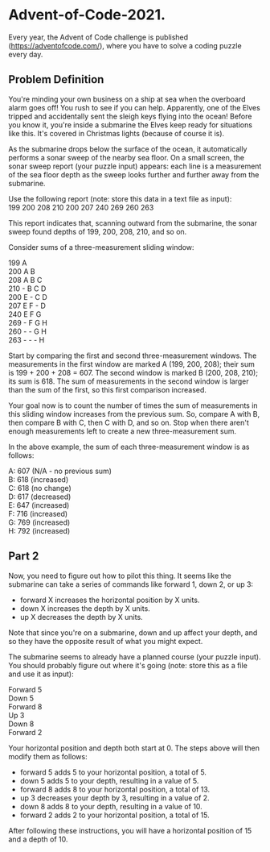 # Advent-of-Code-2021.
Every year, the Advent of Code challenge is published (https://adventofcode.com/), where you have to solve a coding puzzle every day.

## Problem Definition

<p align = "justified">
You're minding your own business on a ship at sea when the overboard alarm goes off! You rush to see if you can help. Apparently, one of the Elves tripped and accidentally sent the sleigh keys flying into the ocean! Before you know it, you're inside a submarine the Elves keep ready for situations like this. It's covered in Christmas lights (because of course it is).

<p align = "justified">
As the submarine drops below the surface of the ocean, it automatically performs a sonar sweep of the nearby sea floor. On a small screen, the sonar sweep report (your puzzle input) appears: each line is a measurement of the sea floor depth as the sweep looks further and further away from the submarine.

Use the following report (note: store this data in a text file as input):<br>
199 200 208 210 200 207 240 269 260 263

This report indicates that, scanning outward from the submarine, the sonar sweep found depths of 199, 200, 208, 210, and so on.

Consider sums of a three-measurement sliding window:

199 A <br>
200 A B <br>
208 A B C <br>
210 - B C D <br>
200 E - C D <br>
207 E F - D <br>
240 E F G <br>
269 - F G H <br>
260 - - G H <br>
263 - - - H <br>

<p align = "justified">
Start by comparing the first and second three-measurement windows. The measurements in the first window are marked A (199, 200, 208); their sum is 199 + 200 + 208 = 607. The second window is marked B (200, 208, 210); its sum is 618. The sum of measurements in the second window is larger than the sum of the first, so this first comparison increased.

<p align = "justified">
Your goal now is to count the number of times the sum of measurements in this sliding window increases from the previous sum. So, compare A with B, then compare B with C, then C with D, and so on. Stop when there aren't enough measurements left to create a new three-measurement sum.

In the above example, the sum of each three-measurement window is as follows: <br>

A: 607 (N/A - no previous sum) <br>
B: 618 (increased) <br>
C: 618 (no change) <br>
D: 617 (decreased) <br>
E: 647 (increased) <br>
F: 716 (increased) <br>
G: 769 (increased) <br>
H: 792 (increased) <br>

## Part 2
Now, you need to figure out how to pilot this thing. It seems like the submarine can take a series of commands like forward 1, down 2, or up 3:
* forward X increases the horizontal position by X units.
* down X increases the depth by X units.
* up X decreases the depth by X units.

Note that since you're on a submarine, down and up affect your depth, and so they have the opposite result of what you might expect. <br>

The submarine seems to already have a planned course (your puzzle input). You should probably figure out where it's going (note: store this as a file and use it as input):

Forward 5 <br>
Down 5 <br>
Forward 8 <br>
Up 3 <br>
Down 8 <br>
Forward 2<br>

Your horizontal position and depth both start at 0. The steps above will then modify them as follows:

* forward 5 adds 5 to your horizontal position, a total of 5.
* down 5 adds 5 to your depth, resulting in a value of 5.
* forward 8 adds 8 to your horizontal position, a total of 13.
* up 3 decreases your depth by 3, resulting in a value of 2.
* down 8 adds 8 to your depth, resulting in a value of 10.
* forward 2 adds 2 to your horizontal position, a total of 15.

After following these instructions, you will have a horizontal position of 15 and a depth of 10. 













